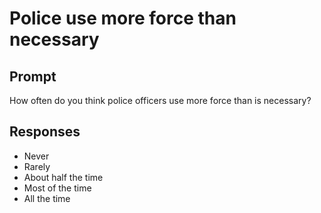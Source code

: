# Police use more force than necessary

## Prompt
How often do you think police officers use more force than is
necessary?

## Responses
- Never
- Rarely
- About half the time
- Most of the time
- All the time
